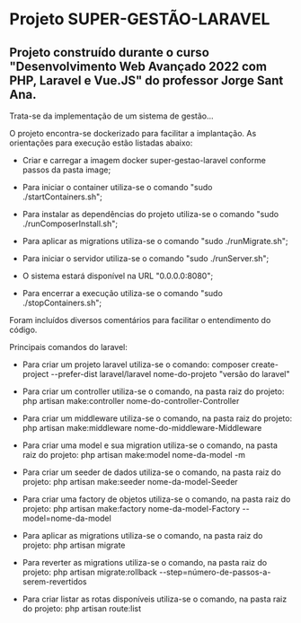 # Projeto SUPER-GESTÃO-LARAVEL

## Projeto construído durante o curso "Desenvolvimento Web Avançado 2022 com PHP, Laravel e Vue.JS" do professor Jorge Sant Ana.

Trata-se da implementação de um sistema de gestão...

O projeto encontra-se dockerizado para facilitar a implantação. As orientações para execução estão listadas abaixo:

- Criar e carregar a imagem docker super-gestao-laravel conforme passos da pasta image;

- Para iniciar o container utiliza-se o comando "sudo ./startContainers.sh";

- Para instalar as dependências do projeto utiliza-se o comando "sudo ./runComposerInstall.sh";

- Para aplicar as migrations utiliza-se o comando "sudo ./runMigrate.sh";

- Para iniciar o servidor utiliza-se o comando "sudo ./runServer.sh";

- O sistema estará disponível na URL "0.0.0.0:8080";




- Para encerrar a execução utiliza-se o comando "sudo ./stopContainers.sh";

Foram incluídos diversos comentários para facilitar o entendimento do código.


Principais comandos do laravel:

- Para criar um projeto laravel utiliza-se o comando: composer create-project --prefer-dist laravel/laravel nome-do-projeto "versão do laravel"

- Para criar um controller utiliza-se o comando, na pasta raiz do projeto: php artisan make:controller nome-do-controller-Controller

- Para criar um middleware utiliza-se o comando, na pasta raiz do projeto: php artisan make:middleware nome-do-middleware-Middleware

- Para criar uma model e sua migration utiliza-se o comando, na pasta raiz do projeto: php artisan make:model nome-da-model -m

- Para criar um seeder de dados utiliza-se o comando, na pasta raiz do projeto: php artisan make:seeder nome-da-model-Seeder

- Para criar uma factory de objetos utiliza-se o comando, na pasta raiz do projeto: php artisan make:factory nome-da-model-Factory --model=nome-da-model 

- Para aplicar as migrations utiliza-se o comando, na pasta raiz do projeto: php artisan migrate

- Para reverter as migrations utiliza-se o comando, na pasta raiz do projeto: php artisan migrate:rollback --step=número-de-passos-a-serem-revertidos

- Para criar listar as rotas disponíveis utiliza-se o comando, na pasta raiz do projeto: php artisan route:list


